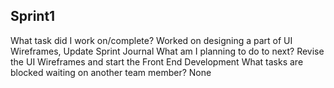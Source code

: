 ## Sprint1

What task did I work on/complete?
Worked on designing a part of UI Wireframes, Update Sprint Journal
What am I planning to do to next?
Revise the UI Wireframes and start the Front End Development
What tasks are blocked waiting on another team member?
None

